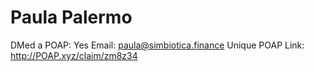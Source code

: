 # Paula Palermo

DMed a POAP: Yes
Email: paula@simbiotica.finance
Unique POAP Link: http://POAP.xyz/claim/zm8z34